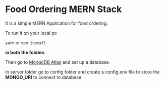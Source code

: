 # Food Ordering MERN Stack
It is a simple MERN Application for food ordering. 

To run it on your local pc

`yarn` or `npm install`

**in both the folders**

Then go to [MongoDB Atlas](https://www.mongodb.com/) and set up a database.

In server folder go to config folder and create a config.env file to store the **MONGO_URI** to connect to database.
